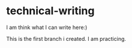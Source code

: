 # technical-writing
I am think what I can write here:)

This is the first branch i created. I am practicing.
